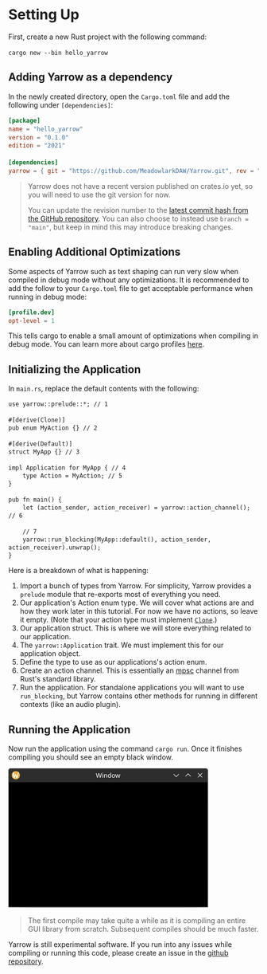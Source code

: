 # Setting Up

First, create a new Rust project with the following command:

`cargo new --bin hello_yarrow`

## Adding Yarrow as a dependency

In the newly created directory, open the `Cargo.toml` file and add the following under `[dependencies]`:

```toml
[package]
name = "hello_yarrow"
version = "0.1.0"
edition = "2021"

[dependencies]
yarrow = { git = "https://github.com/MeadowlarkDAW/Yarrow.git", rev = "101d141b084c7067a27b59cde20383d07fb05bee" }
```

> Yarrow does not have a recent version published on crates.io yet, so you will need to use the git version for now.
>
> You can update the revision number to the [latest commit hash from the GitHub repository](https://github.com/MeadowlarkDAW/Yarrow/commits/main/). You can also choose to instead use `branch = "main"`, but keep in mind this may introduce breaking changes.

## Enabling Additional Optimizations

Some aspects of Yarrow such as text shaping can run very slow when compiled in debug mode without any optimizations. It is recommended to add the follow to your `Cargo.toml` file to get acceptable performance when running in debug mode:

```toml
[profile.dev]
opt-level = 1
```

This tells cargo to enable a small amount of optimizations when compiling in debug mode. You can learn more about cargo profiles [here](https://doc.rust-lang.org/cargo/reference/profiles.html).

## Initializing the Application

In `main.rs`, replace the default contents with the following:

```rust,no_run
use yarrow::prelude::*; // 1

#[derive(Clone)]
pub enum MyAction {} // 2

#[derive(Default)]
struct MyApp {} // 3

impl Application for MyApp { // 4
    type Action = MyAction; // 5
}

pub fn main() {
    let (action_sender, action_receiver) = yarrow::action_channel(); // 6

    // 7
    yarrow::run_blocking(MyApp::default(), action_sender, action_receiver).unwrap();
}
```

Here is a breakdown of what is happening:

1. Import a bunch of types from Yarrow. For simplicity, Yarrow provides a `prelude` module that re-exports most of everything you need.
2. Our application's Action enum type. We will cover what actions are and how they work later in this tutorial. For now we have no actions, so leave it empty. (Note that your action type must implement [`Clone`](https://doc.rust-lang.org/std/clone/trait.Clone.html).)
3. Our application struct. This is where we will store everything related to our application.
4. The `yarrow::Application` trait. We must implement this for our application object.
5. Define the type to use as our applications's action enum.
6. Create an action channel. This is essentially an [mpsc](https://doc.rust-lang.org/std/sync/mpsc/) channel from Rust's standard library.
7. Run the application. For standalone applications you will want to use `run_blocking`, but Yarrow contains other methods for running in different contexts (like an audio plugin).

## Running the Application

Now run the application using the command `cargo run`. Once it finishes compiling you should see an empty black window.

![Initial Window](../img/initial_window.png)

> The first compile may take quite a while as it is compiling an entire GUI library from scratch. Subsequent compiles should be much faster.

Yarrow is still experimental software. If you run into any issues while compiling or running this code, please create an issue in the [github repository](https://github.com/MeadowlarkDAW/Yarrow/issues).